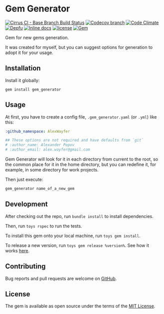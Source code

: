 # Gem Generator

[![Cirrus CI - Base Branch Build Status](https://img.shields.io/cirrus/github/AlexWayfer/gem_generator?style=flat-square)](https://cirrus-ci.com/github/AlexWayfer/gem_generator)
[![Codecov branch](https://img.shields.io/codecov/c/github/AlexWayfer/gem_generator/master.svg?style=flat-square)](https://codecov.io/gh/AlexWayfer/gem_generator)
[![Code Climate](https://img.shields.io/codeclimate/maintainability/AlexWayfer/gem_generator.svg?style=flat-square)](https://codeclimate.com/github/AlexWayfer/gem_generator)
[![Depfu](https://img.shields.io/depfu/AlexWayfer/gem_generator?style=flat-square)](https://depfu.com/repos/github/AlexWayfer/gem_generator)
[![Inline docs](https://inch-ci.org/github/AlexWayfer/gem_generator.svg?branch=master)](https://inch-ci.org/github/AlexWayfer/gem_generator)
[![license](https://img.shields.io/github/license/AlexWayfer/gem_generator.svg?style=flat-square)](https://github.com/AlexWayfer/gem_generator/blob/master/LICENSE.txt)
[![Gem](https://img.shields.io/gem/v/gem_generator.svg?style=flat-square)](https://rubygems.org/gems/gem_generator)

Gem for new gems generation.

It was created for myself, but you can suggest options for generation to adopt it for your usage.

## Installation

Install it globally:

```shell
gem install gem_generator
```

## Usage

At first, you have to create a config file, `.gem_generator.yaml` (or `.yml`) like this:

```yaml
:github_namespace: AlexWayfer

## These options are not required and have defaults from `git`
# :author_name: Alexander Popov
# :author_email: alex.wayfer@gmail.com
```

Gem Generator will look for it in each directory from current to the root,
so the common place for it in the home directory, but you can redefine it,
for example, in some directory for work projects.

Then just execute:

```sh
gem_generator name_of_a_new_gem
```

## Development

After checking out the repo, run `bundle install` to install dependencies.

Then, run `toys rspec` to run the tests.

To install this gem onto your local machine, run `toys gem install`.

To release a new version, run `toys gem release %version%`.
See how it works [here](https://github.com/AlexWayfer/gem_toys#release).

## Contributing

Bug reports and pull requests are welcome on [GitHub](https://github.com/AlexWayfer/gem_generator).

## License

The gem is available as open source under the terms of the
[MIT License](https://opensource.org/licenses/MIT).
